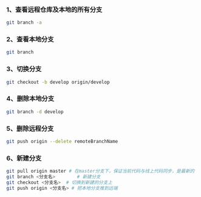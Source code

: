 ### 1、查看远程仓库及本地的所有分支

```bash
git branch -a
```

### 2、查看本地分支

```bash
git branch
```

### 3、切换分支

```bash
git checkout -b develop origin/develop
```

### 4、删除本地分支

```bash
git branch -d develop
```

### 5、删除远程分支

```bash
git push origin --delete remoteBranchName
```



### 6、新建分支

```bash
git pull origin master # 在master分支下，保证当前代码与线上代码同步，是最新的
git branch <分支名> 		# 新建分支
git checkout <分支名>	# 切换到新建的分支上
git push origin <分支名> # 把本地分支推到远端
```

